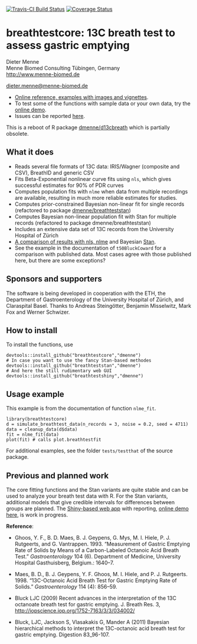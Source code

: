 [![Travis-CI Build Status](https://travis-ci.org/dmenne/breathtestcore.svg?branch=master)](https://travis-ci.org/dmenne/breathtestcore)
[![Coverage Status](https://coveralls.io/repos/github/dmenne/breathtestcore/badge.svg?branch=master)](https://coveralls.io/github/dmenne/breathtestcore?branch=master)

breathtestcore: 13C breath test to assess gastric emptying
===========================================

Dieter Menne   
Menne Biomed Consulting Tübingen, Germany    
http://www.menne-biomed.de   

dieter.menne@menne-biomed.de 

* [Online reference, examples with images and vignettes](https://dmenne.github.io/breathtestcore/). 
* To test some of the functions with sample data or your own data, try the [online demo](https://apps.menne-biomed.de/breathtestshiny).
* Issues can be reported [here](https://github.com/dmenne/breathtestcore/issues).

This is a reboot of R package [dmenne/d13cbreath](https://github.com/dmenne/d13cbreath) which is partially obsolete. 

## What it does

* Reads several file formats of 13C data: IRIS/Wagner (composite and CSV), BreathID and generic CSV
* Fits Beta-Exponential nonlinear curve fits using `nls`, which gives successful estimates for 90% of PDR curves
* Computes population fits with `nlme` when data from multiple recordings are available, resulting in much more reliable estimates for studies.
* Computes prior-constrained Bayesian non-linear fit for single records (refactored to package [dmenne/breathteststan](https://github.com/dmenne/breathteststan))
* Computes Bayesian non-linear population fit with Stan for multiple records (refactored to package dmenne/breathteststan)
* Includes an extensive data set of 13C records from the University Hospital of Zürich  
* [A comparison of results with nls, nlme](http://menne-biomed.de/blog/breath-test-stan) and Bayesian [Stan](http://www.mc-stan.org).
* See the example in the documentation of `t50BluckCoward` for a comparison with published data. Most cases agree with those published here, but there are some exceptions?

## Sponsors and supporters

The software is being developed in cooperation with the ETH, the Department of 
Gastroenterology of the University Hospital of Zürich, and Claraspital Basel. Thanks to Andreas Steingötter, Benjamin Misselwitz, Mark Fox and Werner Schwizer.


## How to install
To install the functions, use

    devtools::install_github("breathtestcore","dmenne")
    # In case you want to use the fancy Stan-based methodes
    devtools::install_github("breathteststan","dmenne")
    # And here the still rudimentary web GUI
    devtools::install_github("breathtestshiny","dmenne")

## Usage example 
    
This example is from the documentation of function `nlme_fit`.

    library(breathtestcore)    
    d = simulate_breathtest_data(n_records = 3, noise = 0.2, seed = 4711)
    data = cleanup_data(d$data)
    fit = nlme_fit(data)
    plot(fit) # calls plot.breathtestfit

For additional examples, see the folder `tests/testthat` of the source package.
    
## Previous and planned work
The core fitting functions and the Stan variants are quite stable and can be used to analyze your breath test data with R. For the Stan variants, additional models that give credible intervals for differences between groups are planned. The [Shiny-based web app](https://shiny.rstudio.com) with reporting, [online demo here](https://apps.menne-biomed.de/breathtestshiny), is work in progress. 



__Reference__: 

* Ghoos, Y. F., B. D. Maes, B. J. Geypens, G. Mys, M. I. Hiele, P. J. Rutgeerts, and G. Vantrappen. 1993. “Measurement of Gastric Emptying Rate of Solids by Means of a Carbon-Labeled Octanoic Acid Breath Test.” *Gastroenterology* 104 (6). Department of Medicine, University Hospital Gasthuisberg, Belgium.: 1640–7.

* Maes, B. D., B. J. Geypens, Y. F. Ghoos, M. I. Hiele, and P. J. Rutgeerts. 1998. “13C-Octanoic Acid Breath Test for Gastric Emptying Rate of Solids.” *Gastroenterology* 114 (4): 856–59.

* Bluck LJC (2009) Recent advances in the interpretation of the 13C octanoate breath test for gastric emptying. J. Breath Res. 3, http://iopscience.iop.org/1752-7163/3/3/034002/

* Bluck, LJC, Jackson S, Vlasakakis G, Mander A (2011) Bayesian hierarchical methods to interpret  the 13C-octanoic acid breath  test for gastric emptying. Digestion 83_96-107.

